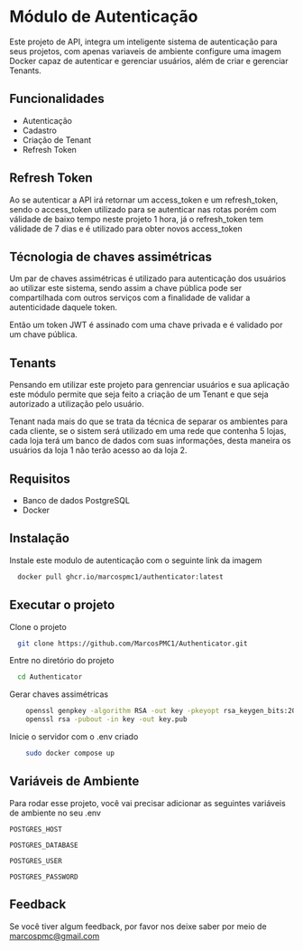 
# Módulo de Autenticação

Este projeto de API, integra um inteligente sistema de autenticação para seus projetos, com apenas variaveis de ambiente configure uma imagem Docker capaz de autenticar e gerenciar usuários, além de criar e gerenciar Tenants.
## Funcionalidades

- Autenticação
- Cadastro
- Criação de Tenant
- Refresh Token

## Refresh Token

Ao se autenticar a API irá retornar um access_token e um refresh_token, sendo o access_token utilizado para se autenticar nas rotas porém com válidade de baixo tempo neste projeto 1 hora, já o refresh_token tem válidade de 7 dias e é utilizado para obter novos access_token

## Técnologia de chaves assimétricas
Um par de chaves assimétricas é utilizado para autenticação dos usuários ao utilizar este sistema, sendo assim a chave pública pode ser compartilhada com outros serviços com a finalidade de validar a autenticidade daquele token.

Então um token JWT é assinado com uma chave privada e é validado por um chave pública.

## Tenants
Pensando em utilizar este projeto para genrenciar usuários e sua aplicação este módulo permite que seja feito a criação de um Tenant e que seja autorizado a utilização pelo usuário.

Tenant nada mais do que se trata da técnica de separar os ambientes para cada cliente, se o sistem será utilizado em uma rede que contenha 5 lojas, cada loja terá um banco de dados com suas informações, desta maneira os usuários da loja 1 não terão acesso ao da loja 2.

## Requisitos

- Banco de dados PostgreSQL
- Docker

## Instalação

Instale este modulo de autenticação com o seguinte link da imagem

```bash
  docker pull ghcr.io/marcospmc1/authenticator:latest
```
    
## Executar o projeto

Clone o projeto

```bash
  git clone https://github.com/MarcosPMC1/Authenticator.git
```

Entre no diretório do projeto

```bash
  cd Authenticator
```

Gerar chaves assimétricas

```bash
    openssl genpkey -algorithm RSA -out key -pkeyopt rsa_keygen_bits:2048
    openssl rsa -pubout -in key -out key.pub
```

Inicie o servidor com o .env criado

```bash
    sudo docker compose up
```


## Variáveis de Ambiente

Para rodar esse projeto, você vai precisar adicionar as seguintes variáveis de ambiente no seu .env

`POSTGRES_HOST`

`POSTGRES_DATABASE`

`POSTGRES_USER`

`POSTGRES_PASSWORD`


## Feedback

Se você tiver algum feedback, por favor nos deixe saber por meio de marcospmc@gmail.com

